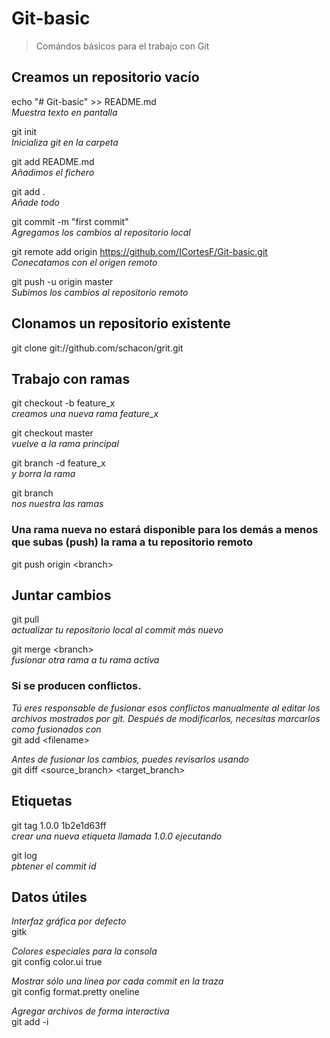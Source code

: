 # Git-basic

> Comándos básicos para el trabajo con Git 

## Creamos un repositorio vacío

echo "# Git-basic" >> README.md  
*Muestra texto en pantalla*

git init  
*Inicializa git en la carpeta*

git add README.md  
*Añadimos el fichero* 

git add .  
*Añade todo*

git commit -m "first commit"  
*Agregamos los cambios al repositorio local*

git remote add origin https://github.com/ICortesF/Git-basic.git  
*Conecatamos con el origen remoto*

git push -u origin master  
*Subimos los cambios al repositorio remoto*

## Clonamos un repositorio existente
git clone git://github.com/schacon/grit.git  

## Trabajo con ramas

git checkout -b feature_x  
*creamos una nueva rama feature_x*

git checkout master  
*vuelve a la rama principal*


git branch -d feature_x  
*y borra la rama*

git branch  
*nos nuestra las ramas*

### Una rama nueva no estará disponible para los demás a menos que subas (push) la rama a tu repositorio remoto
git push origin \<branch>  

## Juntar cambios

git pull  
*actualizar tu repositorio local al commit más nuevo*  

git merge \<branch>  
*fusionar otra rama a tu rama activa*  

### Si se producen conflictos.  

*Tú eres responsable de fusionar esos conflictos manualmente al editar los archivos mostrados por git. Después de modificarlos, necesitas marcarlos como fusionados con*  
git add \<filename>  

*Antes de fusionar los cambios, puedes revisarlos usando*  
git diff <source_branch> <target_branch>  

## Etiquetas

git tag 1.0.0 1b2e1d63ff  
*crear una nueva etiqueta llamada 1.0.0 ejecutando*  

git log  
*pbtener el commit id*  


## Datos útiles  

*Interfaz gráfica por defecto*  
gitk  

*Colores especiales para la consola*  
git config color.ui true  

*Mostrar sólo una línea por cada commit en la traza*  
git config format.pretty oneline  

*Agregar archivos de forma interactiva*  
git add -i  
